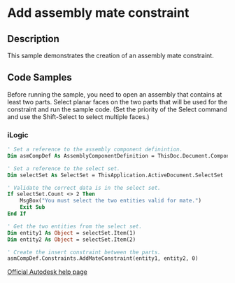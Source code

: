 # Add assembly mate constraint

## Description
This sample demonstrates the creation of an assembly mate constraint.

## Code Samples 
Before running the sample, you need to open an assembly that contains at least two parts. Select planar faces on the two parts that will be used for the constraint and run the sample code. (Set the priority of the Select command and use the Shift-Select to select multiple faces.)

### iLogic
```vb
' Set a reference to the assembly component definintion.
Dim asmCompDef As AssemblyComponentDefinition = ThisDoc.Document.ComponentDefinition

' Set a reference to the select set.
Dim selectSet As SelectSet = ThisApplication.ActiveDocument.SelectSet

' Validate the correct data is in the select set.
If selectSet.Count <> 2 Then
    MsgBox("You must select the two entities valid for mate.")
    Exit Sub
End If

' Get the two entities from the select set.
Dim entity1 As Object = selectSet.Item(1)
Dim entity2 As Object = selectSet.Item(2)

' Create the insert constraint between the parts.
asmCompDef.Constraints.AddMateConstraint(entity1, entity2, 0)
```
[Official Autodesk help page](https://help.autodesk.com/view/INVNTOR/2025/ENU/?guid=AssemblyConstraints_AddMateConstraint_Sample)